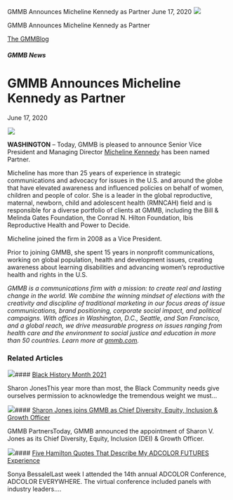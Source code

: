 



GMMB Announces Micheline Kennedy as Partner
June 17, 2020
![](data:image/gif;base64,R0lGODlhAQABAAAAACH5BAEKAAEALAAAAAABAAEAAAICTAEAOw==)![](https://www.gmmb.com/wp-content/uploads/2020/11/MK-Cover.png)



GMMB Announces Micheline Kennedy as Partner





 [The GMMBlog](/blog/)



##### GMMB News

 GMMB Announces Micheline Kennedy as Partner
===========================================


June 17, 2020



![](data:image/gif;base64,R0lGODlhAQABAAAAACH5BAEKAAEALAAAAAABAAEAAAICTAEAOw==)![](https://www.gmmb.com/wp-content/uploads/2020/11/MK-Cover-552x552.png) 


**WASHINGTON** – Today, GMMB is pleased to announce Senior Vice President and Managing Director [Micheline Kennedy](https://www.gmmb.com/team#!bio=micheline-kennedy) has been named Partner.


Micheline has more than 25 years of experience in strategic communications and advocacy for issues in the U.S. and around the globe that have elevated awareness and influenced policies on behalf of women, children and people of color. She is a leader in the global reproductive, maternal, newborn, child and adolescent health (RMNCAH) field and is responsible for a diverse portfolio of clients at GMMB, including the Bill & Melinda Gates Foundation, the Conrad N. Hilton Foundation, Ibis Reproductive Health and Power to Decide.


Micheline joined the firm in 2008 as a Vice President.


Prior to joining GMMB, she spent 15 years in nonprofit communications, working on global population, health and development issues, creating awareness about learning disabilities and advancing women’s reproductive health and rights in the U.S.


*GMMB is a communications firm with a mission: to create real and lasting change in the world. We combine the winning mindset of elections with the creativity and discipline of traditional marketing in our focus areas of issue communications, brand positioning, corporate social impact, and political campaigns. With offices in Washington, D.C., Seattle, and San Francisco, and a global reach, we drive measurable progress on issues ranging from health care and the environment to social justice and education in more than 50 countries. Learn more at [gmmb.com](http://www.gmmb.com).*


###









### Related Articles

![](data:image/gif;base64,R0lGODlhAQABAAAAACH5BAEKAAEALAAAAAABAAEAAAICTAEAOw==)![](https://www.gmmb.com/wp-content/uploads/2021/02/Black_History_Month-05-380x200.jpg)#### [Black History Month 2021](https://www.gmmb.com/news/bhm-2021/)

Sharon JonesThis year more than most, the Black Community needs give ourselves permission to acknowledge the tremendous weight we must…

![](data:image/gif;base64,R0lGODlhAQABAAAAACH5BAEKAAEALAAAAAABAAEAAAICTAEAOw==)![](https://www.gmmb.com/wp-content/uploads/2021/01/GMMB-Logo-1-380x200.png)#### [Sharon Jones joins GMMB as Chief Diversity, Equity, Inclusion & Growth Officer](https://www.gmmb.com/news/sharon-jones-joins-gmmb/)

GMMB PartnersToday, GMMB announced the appointment of Sharon V. Jones as its Chief Diversity, Equity, Inclusion (DEI) & Growth Officer.

![](data:image/gif;base64,R0lGODlhAQABAAAAACH5BAEKAAEALAAAAAABAAEAAAICTAEAOw==)![](https://www.gmmb.com/wp-content/uploads/2020/11/Sonya-Doodle-FUTURES-380x200.jpg)#### [Five Hamilton Quotes That Describe My ADCOLOR FUTURES Experience](https://www.gmmb.com/news/adcolor-conference/)

Sonya BessalelLast week I attended the 14th annual ADCOLOR Conference, ADCOLOR EVERYWHERE. The virtual conference included panels with industry leaders.…




